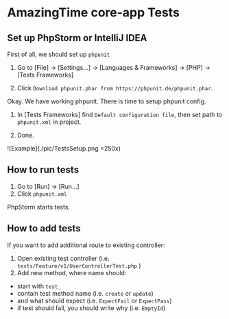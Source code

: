 # AmazingTime core-app Tests

## Set up PhpStorm or IntelliJ IDEA

First of all, we should set up `phpunit`

1. Go to [File] -> [Settings...] -> [Languages & Frameworks] 
-> [PHP] -> [Tests Frameworks]

2. Click `Download phpunit.phar from https://phpunit.de/phpunit.phar`.

Okay. We have working phpunit. There is time to setup phpunit config.

1. In [Tests Frameworks] find `Default configuration file`, 
then set path to `phpunit.xml` in project.

2. Done.

![Example](./pic/TestsSetup.png =250x)

## How to run tests

1. Go to [Run] -> [Run...]
2. Click `phpunit.xml`

PhpStorm starts tests.

## How to add tests

If you want to add additional route to existing controller:
1. Open existing test controller 
(i.e. `tests/Feature/v1/UserControllerTest.php` )
2. Add new method, where name should:
  * start with `test_`
  * contain test method name (i.e. `create` or `update`)
  * and what should expect (i.e. `ExpectFail` or `ExpectPass`)
* if test should fail, you should write why (i.e. `EmptyId`)
  
